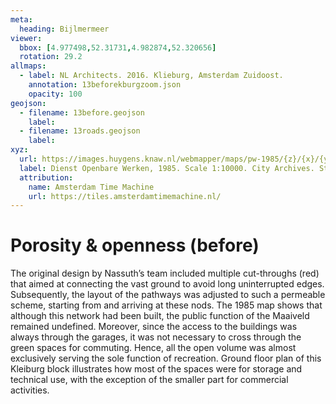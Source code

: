```yaml
---
meta:
  heading: Bijlmermeer
viewer:
  bbox: [4.977498,52.31731,4.982874,52.320656]
  rotation: 29.2
allmaps:
  - label: NL Architects. 2016. Klieburg, Amsterdam Zuidoost.
    annotation: 13beforekburgzoom.json
    opacity: 100
geojson:
  - filename: 13before.geojson
    label:
  - filename: 13roads.geojson
    label:
xyz:
  url: https://images.huygens.knaw.nl/webmapper/maps/pw-1985/{z}/{x}/{y}.png
  label: Dienst Openbare Werken, 1985. Scale 1:10000. City Archives. Stadsarchief Amsterdam.
  attribution:
    name: Amsterdam Time Machine
    url: https://tiles.amsterdamtimemachine.nl/
---
```

# Porosity & openness (before)
The original design by Nassuth’s team included multiple cut-throughs (red) that aimed at connecting the vast ground to avoid long uninterrupted edges. Subsequently, the layout of the pathways was adjusted to such a permeable scheme, starting from and arriving at these nods.
The 1985 map shows that although this network had been built, the public function of the Maaiveld remained undefined. Moreover, since the access to the buildings was always through the garages, it was not necessary to cross through the green spaces for commuting. Hence, all the open volume was almost exclusively serving the sole function of recreation.
Ground floor plan of this Kleiburg block illustrates how most of the spaces were for storage and technical use, with the exception of the smaller part for commercial activities.

